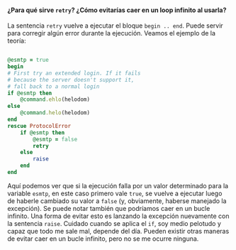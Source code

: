 #### ¿Para qué sirve `retry`? ¿Cómo evitarías caer en un loop infinito al usarla?

La sentencia `retry` vuelve a ejecutar el bloque `begin .. end`. Puede servir para corregir algún
error durante la ejecución. Veamos el ejemplo de la teoría:

```ruby

@esmtp = true
begin
# First try an extended login. If it fails
# because the server doesn't support it,
# fall back to a normal login
if @esmtp then
    @command.ehlo(helodom)
else
    @command.helo(helodom)
end
rescue ProtocolError
    if @esmtp then
        @esmtp = false
        retry
    else
        raise
    end
end

```
Aquí podemos ver que si la ejecución falla por un valor determinado para la variable `esmtp`, en este caso primero vale `true`,
se vuelve a ejecutar luego de haberle cambiado su valor a `false` (y, obviamente, haberse manejado la excepción).
Se puede notar también que podríamos caer en un bucle infinito. Una forma de evitar esto es lanzando la excepción nuevamente
con la sentencia `raise`. Cuidado cuando se aplica el `if`, soy medio pelotudo y capaz que todo me sale mal, depende del día.
Pueden existir otras maneras de evitar caer en un bucle infinito, pero no se me ocurre ninguna.
